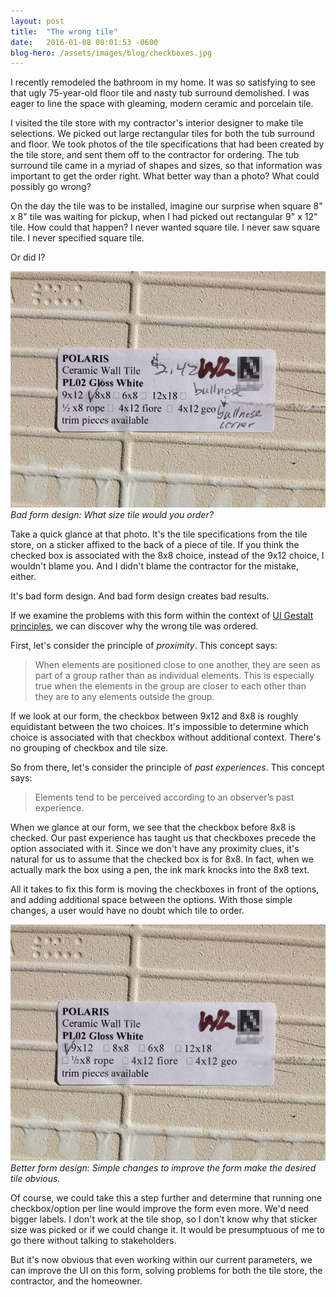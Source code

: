 ```yaml
---
layout: post
title:  "The wrong tile"
date:   2016-01-08 08:01:53 -0600
blog-hero: /assets/images/blog/checkboxes.jpg
---
```


I recently remodeled the bathroom in my home. It was so satisfying to see that ugly 75-year-old floor tile and nasty tub surround demolished. I was eager to line the space with gleaming, modern ceramic and porcelain tile.

I visited the tile store with my contractor's interior designer to make tile selections. We picked out large rectangular tiles for both the tub surround and floor. We took photos of the tile specifications that had been created by the tile store, and sent them off to the contractor for ordering. The tub surround tile came in a myriad of shapes and sizes, so that information was important to get the order right. What better way than a photo? What could possibly go wrong?

On the day the tile was to be installed, imagine our surprise when square 8" x 8" tile was waiting for pickup, when I had picked out rectangular 9" x 12" tile. How could that happen? I never wanted square tile. I never saw square tile. I never specified square tile.

Or did I?

![Tile order form](/assets/images/blog/content/wrong-tile-checkbox-hide-store.jpg)
*Bad form design: What size tile would you order?*

Take a quick glance at that  photo. It's the tile specifications from the tile store, on a sticker affixed to the back of a piece of tile. If you think the checked box is associated with the 8x8 choice, instead of the 9x12 choice, I wouldn't blame you. And I didn't blame the contractor for the mistake, either.

It's bad form design. And bad form design creates bad results.

If we examine the problems with this form within the context of [UI Gestalt principles](https://www.smashingmagazine.com/2014/03/design-principles-visual-perception-and-the-principles-of-gestalt/ "Design Principles: Visual Perception And The Principles Of Gestalt"), we can discover why the wrong tile was ordered.

First, let's consider the principle of *proximity*. This concept says:

 > When elements are positioned close to one another, they are seen as part of a group rather than as individual elements. This is especially true when the elements in the group are closer to each other than they are to any elements outside the group.

If we look at our form, the checkbox between 9x12 and 8x8 is roughly equidistant between the two choices. It's impossible to determine which choice is associated with that checkbox without additional context. There's no grouping of checkbox and tile size.

So from there, let's consider the principle of *past experiences*. This concept says:

> Elements tend to be perceived according to an observer’s past experience.

When we glance at our form, we see that the checkbox before 8x8 is checked. Our past experience has taught us that checkboxes precede the option associated with it. Since we don't have any proximity clues, it's natural for us to assume that the checked box is for 8x8. In fact, when we actually mark the box using a pen, the ink mark knocks into the 8x8 text.

All it takes to fix this form is moving the checkboxes in front of the options, and adding additional space between the options. With those simple changes, a user would have no doubt which tile to order.

![Tile order form](/assets/images/blog/content/better-tile-checkbox-hide-store.jpg)
*Better form design: Simple changes to improve the form make the desired tile obvious.*

Of course, we could take this a step further and determine that running one checkbox/option per line would improve the form even more. We'd need bigger labels. I don't work at the tile shop, so I don't know why that sticker size was picked or if we could change it. It would be presumptuous of me to go there without talking to stakeholders.

But it's now obvious that even working within our current parameters, we can improve the UI on this form, solving problems for both the tile store, the contractor, and the homeowner.




